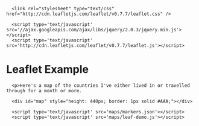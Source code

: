 <html lang="en-US" xmlns="http://www.w3.org/1999/xhtml">
   <head profile="http://gmpg.org/xfn/11">
      <meta http-equiv="Content-Type" content="text/html; charset=UTF-8" />
 
      <link rel="stylesheet" type="text/css" href="http://cdn.leafletjs.com/leaflet/v0.7.7/leaflet.css" />
      
      <script type='text/javascript' src='//ajax.googleapis.com/ajax/libs/jquery/2.0.3/jquery.min.js'></script>
      <script type='text/javascript' src='http://cdn.leafletjs.com/leaflet/v0.7.7/leaflet.js'></script>
   </head>
 
   <body>
      <h1>Leaflet Example</h1>
      
      <p>Here's a map of the countries I've either lived in or travelled through for a month or more.
      
      <div id="map" style="height: 440px; border: 1px solid #AAA;"></div>
 
      <script type='text/javascript' src='maps/markers.json'></script>
      <script type='text/javascript' src='maps/leaf-demo.js'></script>
   </body>
</html>
